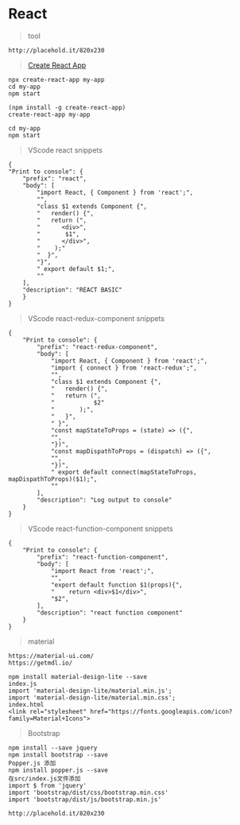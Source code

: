 # React
>tool

    http://placehold.it/820x230

>[Create React App](https://facebook.github.io/create-react-app/)

    npx create-react-app my-app
    cd my-app
    npm start

    (npm install -g create-react-app)
    create-react-app my-app

    cd my-app
    npm start

>VScode react snippets

    {
    "Print to console": {
        "prefix": "react",
        "body": [
            "import React, { Component } from 'react';",
            "",
            "class $1 extends Component {",
            "   render() {",
            "   return (",
            "      <div>",
            "       $1",
            "      </div>",
            "    );"
            "  }",
            "}",
            " export default $1;",
            ""
        ],
        "description": "REACT BASIC"
        }
    }

>VScode react-redux-component snippets

    {
        "Print to console": {
            "prefix": "react-redux-component",
            "body": [
                "import React, { Component } from 'react';",
                "import { connect } from 'react-redux';",
                "",
                "class $1 extends Component {",
                "   render() {",
                "   return (",
                "			$2"
                "		);",
                "	}",
                " }",
                "const mapStateToProps = (state) => ({",
                "",
                "})",
                "const mapDispathToProps = (dispatch) => ({",
                "",
                "})",
                " export default connect(mapStateToProps, mapDispathToProps)($1);",
                ""
            ],
            "description": "Log output to console"
        }
    }

>VScode react-function-component snippets

    {
        "Print to console": {
            "prefix": "react-function-component",
            "body": [
                "import React from 'react';",
                "",
                "export default function $1(props){",
                "    return <div>$1</div>",
                "$2",
            ],
            "description": "react function component"
        }
    }

> material

    https://material-ui.com/
    https://getmdl.io/

    npm install material-design-lite --save
    index.js
    import 'material-design-lite/material.min.js';
    import 'material-design-lite/material.min.css';
    index.html
    <link rel="stylesheet" href="https://fonts.googleapis.com/icon?family=Material+Icons">

>Bootstrap

    npm install --save jquery
    npm install bootstrap --save
    Popper.js 添加
    npm install popper.js --save
    在src/index.js文件添加
    import $ from 'jquery'
    import 'bootstrap/dist/css/bootstrap.min.css'
    import 'bootstrap/dist/js/bootstrap.min.js'

    http://placehold.it/820x230


